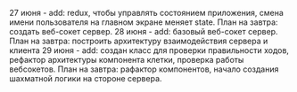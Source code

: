 27 июня - add: redux, чтобы управлять состоянием приложения, смена имени пользователя на главном экране меняет state. План на завтра: создать веб-сокет сервер.
28 июня - add: базовый веб-сокет сервер. План на завтра: построить архитектуру взаимодействия сервера и клиента
29 июня - add: создан класс для проверки правильности ходов, рефактор архитектуры компонента клетки, проверка работы вебсокетов. План на завтра: рафактор компонентов, начало создания шахматной логики на стороне сервера.